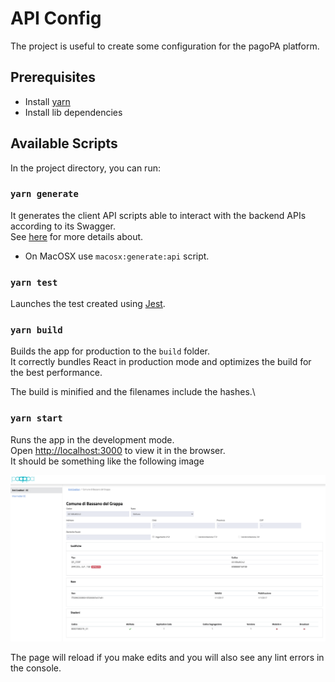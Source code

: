 # API Config

The project is useful to create some configuration for the pagoPA platform.

## Prerequisites

- Install [yarn](https://classic.yarnpkg.com/en/docs/getting-started)
- Install lib dependencies

## Available Scripts

In the project directory, you can run:

### `yarn generate`

It generates the client API scripts able to interact with the backend APIs according to its Swagger.\
See [here](https://github.com/pagopa/pagopa-api-config/blob/main/openapi/swagger.json) for more details about.

- On MacOSX use `macosx:generate:api` script. 

### `yarn test`

Launches the test created using [Jest](https://jestjs.io/).

### `yarn build`

Builds the app for production to the `build` folder.\
It correctly bundles React in production mode and optimizes the build for the best performance.

The build is minified and the filenames include the hashes.\

### `yarn start`

Runs the app in the development mode.\
Open [http://localhost:3000](http://localhost:3000) to view it in the browser.\
It should be something like the following image

![](./doc/screenshot.png)

The page will reload if you make edits and you will also see any lint errors in the console.

